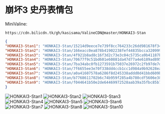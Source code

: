 # 崩坏3 史丹表情包

MiniValine:

`https://cdn.bilicdn.tk/gh/kasisama/ValineCDN@master/HONKAI3-Stan`

```json
{
"HONKAI3-Stan1": "HONKAI3-Stan/15214d9eece7e739f8cc764233c26dd981678f34.gif",
"HONKAI3-Stan2": "HONKAI3-Stan/166eacc0ea878b41902238fef44835bcca320999.gif",
"HONKAI3-Stan3": "HONKAI3-Stan/4f921b8ad8c16f3d2c73e3c04c5735ca9b41187b.gif",
"HONKAI3-Stan4": "HONKAI3-Stan/70677f9c51bd601e60881da47d77a4e6189ad895.gif",
"HONKAI3-Stan5": "HONKAI3-Stan/7ba34abc0fb1273591b75037e26972c2fb97de7d.gif",
"HONKAI3-Stan6": "HONKAI3-Stan/7f6655ee3e70f338dd4ccb1cc1d984a9b92628ea.gif",
"HONKAI3-Stan7": "HONKAI3-Stan/a0a41607578a6286f8d245338addd0d41bbd609b.gif",
"HONKAI3-Stan8": "HONKAI3-Stan/b7768611702b6c74b959f285a4b780cdf5606e38.gif",
"HONKAI3-Stan9": "HONKAI3-Stan/f044641b50e2de64469972528aab39a35fbc85b7.gif"
}
```

![HONKAI3-Stan1](https://cdn.bilicdn.tk/gh/kasisama/ValineCDN@master/HONKAI3-Stan/15214d9eece7e739f8cc764233c26dd981678f34.gif)
![HONKAI3-Stan2](https://cdn.bilicdn.tk/gh/kasisama/ValineCDN@master/HONKAI3-Stan/166eacc0ea878b41902238fef44835bcca320999.gif)
![HONKAI3-Stan3](https://cdn.bilicdn.tk/gh/kasisama/ValineCDN@master/HONKAI3-Stan/4f921b8ad8c16f3d2c73e3c04c5735ca9b41187b.gif)
![HONKAI3-Stan4](https://cdn.bilicdn.tk/gh/kasisama/ValineCDN@master/HONKAI3-Stan/70677f9c51bd601e60881da47d77a4e6189ad895.gif)
![HONKAI3-Stan5](https://cdn.bilicdn.tk/gh/kasisama/ValineCDN@master/HONKAI3-Stan/7ba34abc0fb1273591b75037e26972c2fb97de7d.gif)
![HONKAI3-Stan6](https://cdn.bilicdn.tk/gh/kasisama/ValineCDN@master/HONKAI3-Stan/7f6655ee3e70f338dd4ccb1cc1d984a9b92628ea.gif)
![HONKAI3-Stan7](https://cdn.bilicdn.tk/gh/kasisama/ValineCDN@master/HONKAI3-Stan/a0a41607578a6286f8d245338addd0d41bbd609b.gif)
![HONKAI3-Stan8](https://cdn.bilicdn.tk/gh/kasisama/ValineCDN@master/HONKAI3-Stan/b7768611702b6c74b959f285a4b780cdf5606e38.gif)
![HONKAI3-Stan10](https://cdn.bilicdn.tk/gh/kasisama/ValineCDN@master/HONKAI3-Stan/f044641b50e2de64469972528aab39a35fbc85b7.gif)